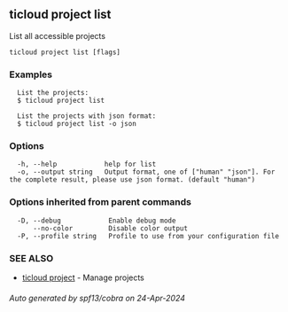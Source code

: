 ## ticloud project list

List all accessible projects

```
ticloud project list [flags]
```

### Examples

```
  List the projects:
  $ ticloud project list

  List the projects with json format:
  $ ticloud project list -o json
```

### Options

```
  -h, --help            help for list
  -o, --output string   Output format, one of ["human" "json"]. For the complete result, please use json format. (default "human")
```

### Options inherited from parent commands

```
  -D, --debug            Enable debug mode
      --no-color         Disable color output
  -P, --profile string   Profile to use from your configuration file
```

### SEE ALSO

* [ticloud project](ticloud_project.md)	 - Manage projects

###### Auto generated by spf13/cobra on 24-Apr-2024
